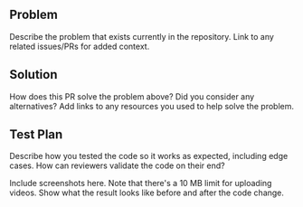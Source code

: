 ## Problem

Describe the problem that exists currently in the repository. Link to any related issues/PRs for added context.

## Solution

How does this PR solve the problem above? Did you consider any alternatives? Add links to any resources you used to help solve the problem.

## Test Plan

Describe how you tested the code so it works as expected, including edge cases. How can reviewers validate the code on their end?

Include screenshots here. Note that there's a 10 MB limit for uploading videos. Show what the result looks like before and after the code change.
